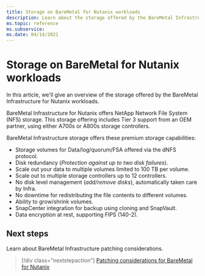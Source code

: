 ```yaml
---
title: Storage on BareMetal for Nutanix workloads
description: Learn about the storage offered by the BareMetal Infrastructure for Nutanix workloads.
ms.topic: reference
ms.subservice:  
ms.date: 04/14/2021
---
```


# Storage on BareMetal for Nutanix workloads

In this article, we'll give an overview of the storage offered by the BareMetal Infrastructure for Nutanix workloads.

BareMetal Infrastructure for Nutanix offers NetApp Network File System (NFS) storage. 
This storage offering includes Tier 3 support from an OEM partner, using either A700s or A800s storage controllers.

BareMetal Infrastructure storage offers these premium storage capabilities:

- Storage volumes for Data/log/quorum/FSA offered via the dNFS protocol.
- Disk redundancy (*Protection against up to two disk failures*).
- Scale out your data to multiple volumes limited to 100 TB per volume.
- Scale out to multiple storage controllers up to 12 controllers.
- No disk level management (*add/remove disks*), automatically taken care by Infra.
- No downtime for redistributing the file contents to different volumes.
- Ability to grow/shrink volumes.
- SnapCenter integration for backup using cloning and SnapVault.
- Data encryption at rest, supporting FIPS (140-2).

## Next steps

Learn about BareMetal Infrastructure patching considerations.

> [!div class="nextstepaction"]
> [Patching considerations for BareMetal for Nutanix](nutanix-baremetal-patching.md)

